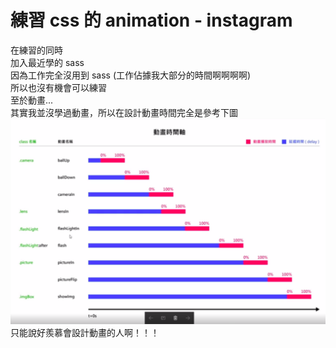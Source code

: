 # 練習 css 的 animation - instagram
在練習的同時<br>
加入最近學的 sass<br>
因為工作完全沒用到 sass (工作佔據我大部分的時間啊啊啊啊)<br>
所以也沒有機會可以練習<br>
至於動畫...<br>
其實我並沒學過動畫，所以在設計動畫時間完全是參考下圖<br>
![動畫時間參考](./ref.png)<br>
只能說好羨慕會設計動畫的人啊！！！<br>